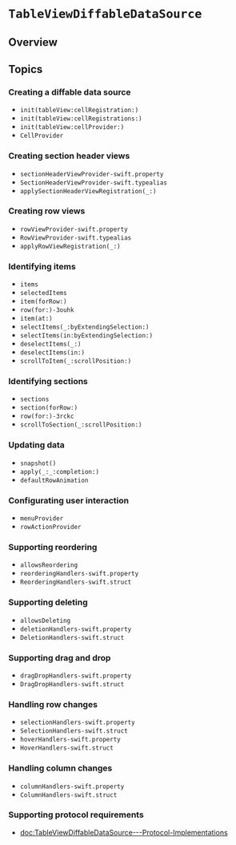 # ``TableViewDiffableDataSource``

## Overview

## Topics

### Creating a diffable data source

- ``init(tableView:cellRegistration:)``
- ``init(tableView:cellRegistrations:)``
- ``init(tableView:cellProvider:)``
- ``CellProvider``

### Creating section header views

- ``sectionHeaderViewProvider-swift.property``
- ``SectionHeaderViewProvider-swift.typealias``
- ``applySectionHeaderViewRegistration(_:)``

### Creating row views

- ``rowViewProvider-swift.property``
- ``RowViewProvider-swift.typealias``
- ``applyRowViewRegistration(_:)``

### Identifying items

- ``items``
- ``selectedItems``
- ``item(forRow:)``
- ``row(for:)-3ouhk``
- ``item(at:)``
- ``selectItems(_:byExtendingSelection:)``
- ``selectItems(in:byExtendingSelection:)``
- ``deselectItems(_:)``
- ``deselectItems(in:)``
- ``scrollToItem(_:scrollPosition:)``

### Identifying sections

- ``sections``
- ``section(forRow:)``
- ``row(for:)-3rckc``
- ``scrollToSection(_:scrollPosition:)``

### Updating data

- ``snapshot()``
- ``apply(_:_:completion:)``
- ``defaultRowAnimation``

### Configurating user interaction

- ``menuProvider``
- ``rowActionProvider``

### Supporting reordering

- ``allowsReordering``
- ``reorderingHandlers-swift.property``
- ``ReorderingHandlers-swift.struct``

### Supporting deleting

- ``allowsDeleting``
- ``deletionHandlers-swift.property``
- ``DeletionHandlers-swift.struct``

### Supporting drag and drop

- ``dragDropHandlers-swift.property``
- ``DragDropHandlers-swift.struct``

### Handling row changes

- ``selectionHandlers-swift.property``
- ``SelectionHandlers-swift.struct``
- ``hoverHandlers-swift.property``
- ``HoverHandlers-swift.struct``

### Handling column changes

- ``columnHandlers-swift.property``
- ``ColumnHandlers-swift.struct``

### Supporting protocol requirements

- <doc:TableViewDiffableDataSource---Protocol-Implementations>
